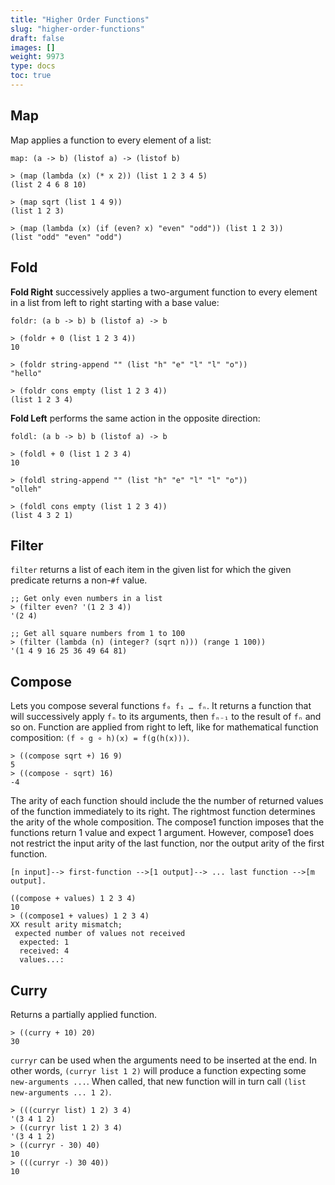 ```yaml
---
title: "Higher Order Functions"
slug: "higher-order-functions"
draft: false
images: []
weight: 9973
type: docs
toc: true
---
```


## Map
Map applies a function to every element of a list:

    map: (a -> b) (listof a) -> (listof b)

    > (map (lambda (x) (* x 2)) (list 1 2 3 4 5)
    (list 2 4 6 8 10)

    > (map sqrt (list 1 4 9))
    (list 1 2 3)

    > (map (lambda (x) (if (even? x) "even" "odd")) (list 1 2 3))
    (list "odd" "even" "odd")

## Fold
**Fold Right** successively applies a two-argument function to every element in a list from left to right starting with a base value:
  
    foldr: (a b -> b) b (listof a) -> b

    > (foldr + 0 (list 1 2 3 4))
    10

    > (foldr string-append "" (list "h" "e" "l" "l" "o"))
    "hello"

    > (foldr cons empty (list 1 2 3 4))
    (list 1 2 3 4)

**Fold Left** performs the same action in the opposite direction:

    foldl: (a b -> b) b (listof a) -> b

    > (foldl + 0 (list 1 2 3 4)
    10

    > (foldl string-append "" (list "h" "e" "l" "l" "o"))
    "olleh"

    > (foldl cons empty (list 1 2 3 4))
    (list 4 3 2 1)


## Filter
`filter` returns a list of each item in the given list for which the given predicate returns a non-`#f` value.

    ;; Get only even numbers in a list
    > (filter even? '(1 2 3 4))
    '(2 4)

    ;; Get all square numbers from 1 to 100
    > (filter (lambda (n) (integer? (sqrt n))) (range 1 100))
    '(1 4 9 16 25 36 49 64 81) 

## Compose
Lets you compose several functions `f₀ f₁ … fₙ`. It returns a function that will successively apply `fₙ` to its arguments, then `fₙ₋₁` to the result of `fₙ` and so on. Function are applied from right to left, like for mathematical function composition: `(f ∘ g ∘ h)(x) = f(g(h(x)))`.

    > ((compose sqrt +) 16 9)
    5
    > ((compose - sqrt) 16)
    -4

The arity of each function should include the the number of returned values of the function immediately to its right. The rightmost function determines the arity of the whole composition. The compose1 function imposes that the functions return 1 value and expect 1 argument. However, compose1 does not restrict the input arity of the last function, nor the output arity of the first function.

    [n input]--> first-function -->[1 output]--> ... last function -->[m output].

    ((compose + values) 1 2 3 4)
    10
    > ((compose1 + values) 1 2 3 4)
    XX result arity mismatch;
     expected number of values not received
      expected: 1
      received: 4
      values...:

## Curry
Returns a partially applied function.

    > ((curry + 10) 20)
    30

`curryr` can be used when the arguments need to be inserted at the end. In other words, `(curryr list 1 2)` will produce a function expecting some `new-arguments ...`. When called, that new function will in turn call `(list new-arguments ... 1 2)`.

    > (((curryr list) 1 2) 3 4)
    '(3 4 1 2)
    > ((curryr list 1 2) 3 4)
    '(3 4 1 2) 
    > ((curryr - 30) 40)
    10
    > (((curryr -) 30 40))
    10

